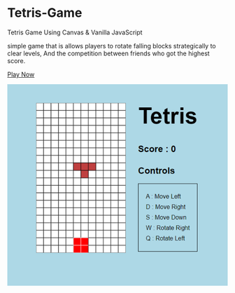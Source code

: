 # Tetris-Game
Tetris Game Using Canvas &amp; Vanilla JavaScript

simple game that is allows players to rotate falling blocks strategically to clear levels,
And the competition between friends who got the highest score.


<a href="https://mo0hamedradwan.github.io/Tetris-Game">Play Now</a>

<img src="tetris.PNG">

